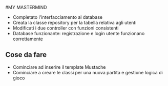 #MY MASTERMIND

- Completato l'interfacciamento al database
- Creata la classe repository per la tabella relativa agli utenti
- Modificati i due controller con funzioni consistenti
- Database funzionante: registrazione e login utente funzionano correttamente

## Cose da fare
- Cominciare ad inserire il template Mustache
- Cominciare a creare le classi per una nuova partita e gestione logica di gioco